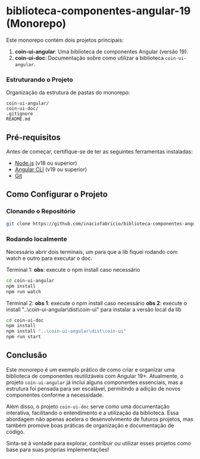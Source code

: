 # biblioteca-componentes-angular-19 (Monorepo)

Este monorepo contém dois projetos principais:

1. **coin-ui-angular**: Uma biblioteca de componentes Angular (versão 19).
2. **coin-ui-doc**: Documentação sobre como utilizar a biblioteca `coin-ui-angular`.

### Estruturando o Projeto
Organização da estrutura de pastas do monorepo:
```
coin-ui-angular/
coin-ui-doc/
.gitignore
README.md
```

## Pré-requisitos

Antes de começar, certifique-se de ter as seguintes ferramentas instaladas:

- [Node.js](https://nodejs.org/) (v18 ou superior)
- [Angular CLI](https://angular.io/cli) (v19 ou superior)
- [Git](https://git-scm.com/)

## Como Configurar o Projeto

### Clonando o Repositório
```bash
git clone https://github.com/inaciofabricio/biblioteca-componentes-angular-19.git
```

### Rodando localmente
Necessário abrir dois terminais, um para que a lib fiquei rodando com watch e outro para executar o doc.

Terminal 1: 
**obs**: execute o npm install caso necessário
```bash
cd coin-ui-angular
npm install
npm run watch
```

Terminal 2:
**obs 1**: execute o npm install caso necessário
**obs 2**: execute o install "..\coin-ui-angular\dist\coin-ui" para instalar a versão local da lib
```bash
cd coin-ui-doc
npm install
npm install "..\coin-ui-angular\dist\coin-ui"
npm run start
```

## Conclusão
Este monorepo é um exemplo prático de como criar e organizar uma biblioteca de componentes reutilizáveis com Angular 19+. Atualmente, o projeto `coin-ui-angular` já inclui alguns componentes essenciais, mas a estrutura foi pensada para ser escalável, permitindo a adição de novos componentes conforme a necessidade.

Além disso, o projeto `coin-ui-doc` serve como uma documentação interativa, facilitando o entendimento e a utilização da biblioteca. Essa abordagem não apenas acelera o desenvolvimento de futuros projetos, mas também promove boas práticas de organização e documentação de código.

Sinta-se à vontade para explorar, contribuir ou utilizar esses projetos como base para suas próprias implementações!